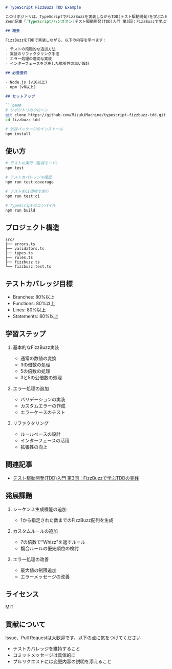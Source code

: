 ```markdown
# TypeScript FizzBuzz TDD Example

このリポジトリは、TypeScriptでFizzBuzzを実装しながらTDD(テスト駆動開発)を学ぶためのサンプルコードを提供します。
Zenn記事「[TypeScript/ハンズオン]テスト駆動開発(TDD)入門 第3回：FizzBuzzで学ぶTDDの実践」のサンプルコードです。

## 概要

FizzBuzzをTDDで実装しながら、以下の内容を学べます：

- テストの段階的な追加方法
- 実装のリファクタリング手法
- エラー処理の適切な実装
- インターフェースを活用した拡張性の高い設計

## 必要要件

- Node.js (v16以上)
- npm (v8以上)

## セットアップ

```bash
# リポジトリのクローン
git clone https://github.com/MizukiMachine/typescript-fizzbuzz-tdd.git
cd fizzbuzz-tdd

# 依存パッケージのインストール
npm install
```

## 使い方

```bash
# テストの実行（監視モード）
npm test

# テストカバレッジの確認
npm run test:coverage

# テストをCI環境で実行
npm run test:ci

# TypeScriptのコンパイル
npm run build
```

## プロジェクト構造

```
src/
├── errors.ts
├── validators.ts
├── types.ts
├── rules.ts
├── fizzbuzz.ts
└── fizzbuzz.test.ts
```

## テストカバレッジ目標

- Branches: 80%以上
- Functions: 80%以上
- Lines: 80%以上
- Statements: 80%以上

## 学習ステップ

1. 基本的なFizzBuzz実装
   - 通常の数値の変換
   - 3の倍数の処理
   - 5の倍数の処理
   - 3と5の公倍数の処理

2. エラー処理の追加
   - バリデーションの実装
   - カスタムエラーの作成
   - エラーケースのテスト

3. リファクタリング
   - ルールベースの設計
   - インターフェースの活用
   - 拡張性の向上

## 関連記事

- [テスト駆動開発(TDD)入門 第3回：FizzBuzzで学ぶTDDの実践](https://zenn.dev/nezumizuki/articles/c24df235f7333d)

## 発展課題

1. シーケンス生成機能の追加
   - 1から指定された数までのFizzBuzz配列を生成

2. カスタムルールの追加
   - 7の倍数で"Whizz"を返すルール
   - 複合ルールの優先順位の検討

3. エラー処理の改善
   - 最大値の制限追加
   - エラーメッセージの改善

## ライセンス

MIT

## 貢献について

Issue、Pull Requestは大歓迎です。以下の点に気をつけてください

- テストカバレッジを維持すること
- コミットメッセージは具体的に
- プルリクエストには変更内容の説明を添えること

